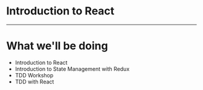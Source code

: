 # Introduction to React

---

# What we'll be doing

- Introduction to React
- Introduction to State Management with Redux
- TDD Workshop
- TDD with React

#
